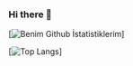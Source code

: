 ### Hi there 👋

<!--
**omeralperguzel/omeralperguzel** is a ✨ _special_ ✨ repository because its `README.md` (this file) appears on your GitHub profile.

Here are some ideas to get you started:

- 🔭 I’m currently working on ...
- 🌱 I’m currently learning ...
- 👯 I’m looking to collaborate on ...
- 🤔 I’m looking for help with ...
- 💬 Ask me about ...
- 📫 How to reach me: ...
- 😄 Pronouns: ...
- ⚡ Fun fact: ...
-->
[![Benim Github İstatistiklerim](https://github-readme-stats.vercel.app/api?username=omeralperguzel&show_icons=true&theme=radical)]

[![Top Langs](https://github-readme-stats.vercel.app/api/top-langs/?username=omeralperguzel&show_icons=true&theme=radical)]



